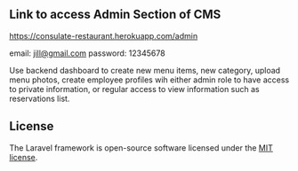 ## Link to access Admin Section of CMS

https://consulate-restaurant.herokuapp.com/admin

email: jill@gmail.com
password: 12345678

Use backend dashboard to create new menu items, new category, upload menu photos, create employee profiles wih either admin role to have access to private information, or regular access to view information such as reservations list.

## License

The Laravel framework is open-source software licensed under the [MIT license](https://opensource.org/licenses/MIT).
